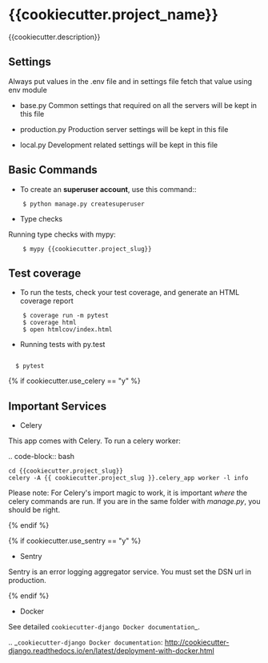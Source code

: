 # {{cookiecutter.project_name}}

{{cookiecutter.description}}


Settings
--------

Always put values in the .env file and in settings file fetch that value using env module

* base.py
Common settings that required on all the servers will be kept in this file

* production.py
Production server settings will be kept in this file

* local.py
Development related settings will be kept in this file

Basic Commands
--------------


* To create an **superuser account**, use this command::

```
    $ python manage.py createsuperuser
```

* Type checks

Running type checks with mypy:

```
    $ mypy {{cookiecutter.project_slug}}
```

Test coverage
-------------

* To run the tests, check your test coverage, and generate an HTML coverage report

```
    $ coverage run -m pytest
    $ coverage html
    $ open htmlcov/index.html
```

* Running tests with py.test


```

  $ pytest
```

{% if cookiecutter.use_celery == "y" %}

Important Services
------------------
* Celery

This app comes with Celery. To run a celery worker:

.. code-block:: bash

    cd {{cookiecutter.project_slug}}
    celery -A {{ cookiecutter.project_slug }}.celery_app worker -l info

Please note: For Celery's import magic to work, it is important *where* the celery commands are run. If you are in the same folder with *manage.py*, you should be right.

{% endif %}

{% if cookiecutter.use_sentry == "y" %}

* Sentry

Sentry is an error logging aggregator service. You must set the DSN url in production.

{% endif %}


* Docker

See detailed `cookiecutter-django Docker documentation`_.

.. _`cookiecutter-django Docker documentation`: http://cookiecutter-django.readthedocs.io/en/latest/deployment-with-docker.html

